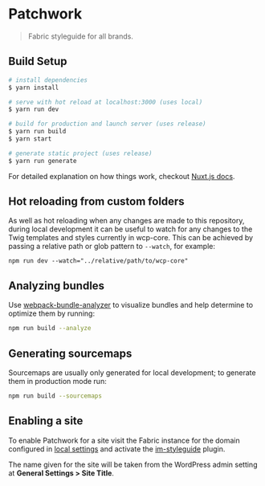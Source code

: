 # Patchwork

> Fabric styleguide for all brands.

## Build Setup

``` bash
# install dependencies
$ yarn install

# serve with hot reload at localhost:3000 (uses local)
$ yarn run dev

# build for production and launch server (uses release)
$ yarn run build
$ yarn start

# generate static project (uses release)
$ yarn run generate
```

For detailed explanation on how things work, checkout [Nuxt.js docs](https://nuxtjs.org).

## Hot reloading from custom folders

As well as hot reloading when any changes are made to this repository, during
local development it can be useful to watch for any changes to the Twig
templates and styles currently in wcp-core. This can be  achieved by passing a
relative path or glob pattern to `--watch`, for example:

```
npm run dev --watch="../relative/path/to/wcp-core"
```

## Analyzing bundles

Use [webpack-bundle-analyzer](https://github.com/webpack-contrib/webpack-bundle-analyzer)
to visualize bundles and help determine to optimize them by running:

```bash
npm run build --analyze
```

## Generating sourcemaps

Sourcemaps are usually only generated for local development; to generate them
in production mode run:

```bash
npm run build --sourcemaps
```

## Enabling a site

To enable Patchwork for a site visit the Fabric instance for the domain
configured in [local settings](./local-settings.tmpl.js) and activate
the [im-styleguide](https://github.immediate.co.uk/WCP/im-styleguide) plugin.

The name given for the site will be taken from the WordPress admin setting
at **General Settings > Site Title**.
